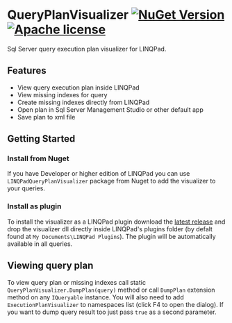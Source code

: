 # QueryPlanVisualizer [![NuGet Version](https://buildstats.info/nuget/LINQPadQueryPlanVisualizer)](https://www.nuget.org/packages/LINQPadQueryPlanVisualizer/) [![Apache license](http://img.shields.io/badge/license-Apache-brightgreen.svg)](https://github.com/Giorgi/QueryPlanVisualizer/blob/master/LICENSE.md)
Sql Server query execution plan visualizer for LINQPad.

## Features
* View query execution plan inside LINQPad
* View missing indexes for query
* Create missing indexes directly from LINQPad
* Open plan in Sql Server Management Studio or other default app
* Save plan to xml file

## Getting Started
### Install from Nuget
If you have Developer or higher edition of LINQPad you can use `LINQPadQueryPlanVisualizer` package from Nuget 
to add the visualizer to your queries.

### Install as plugin
To install the visualizer as a LINQPad plugin download the [latest release](https://github.com/Giorgi/QueryPlanVisualizer/releases/latest) and drop the visualizer dll directly inside LINQPad's plugins folder (by defalt found at `My Documents\LINQPad Plugins`). The plugin will be automatically available in all queries.

## Viewing query plan
To view query plan or missing indexes call static `QueryPlanVisualizer.DumpPlan(query)` method or call `DumpPlan` extension method on any `IQueryable` instance. You will also need to add `ExecutionPlanVisualizer` to namespaces list (click F4 to open the dialog). If you want to dump query result too just pass `true` as a second parameter.
